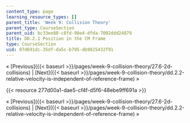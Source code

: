 ```yaml
---
content_type: page
learning_resource_types: []
parent_title: 'Week 9: Collision Theory'
parent_type: CourseSection
parent_uid: bc33ee80-c8fd-90e4-dfda-7092ddd24879
title: DD.2.1 Position in the CM Frame
type: CourseSection
uid: 07d691dc-35df-da5c-b795-db9825432f91
---
```


« [Previous]({{< baseurl >}}/pages/week-9-collision-theory/27.6-2d-collisions) | [Next]({{< baseurl >}}/pages/week-9-collision-theory/dd.2.2-relative-velocity-is-independent-of-reference-frame) »

{{< resource 277d00a1-dae5-cf4f-d5f6-48ebe9ff691a >}}

« [Previous]({{< baseurl >}}/pages/week-9-collision-theory/27.6-2d-collisions) | [Next]({{< baseurl >}}/pages/week-9-collision-theory/dd.2.2-relative-velocity-is-independent-of-reference-frame) »